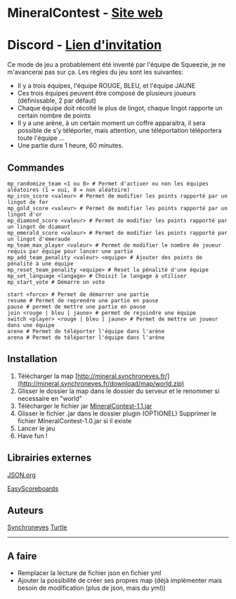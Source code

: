 # MineralContest - [Site web](http://mineral.synchroneyes.fr)
# Discord - [Lien d'invitation](https://discord.gg/dggP3Nv)


Ce mode de jeu a probablement été inventé par l'équipe de Squeezie, je ne m'avancerai pas sur ça.
Les règles du jeu sont les suivantes:

* Il y a trois équipes, l'équipe ROUGE, BLEU, et l'équipe JAUNE
* Ces trois équipes peuvent être composé de plusieurs joueurs (définissable, 2 par défaut)
* Chaque équipe doit récolté le plus de lingot, chaque lingot rapporte un certain nombre de points
* Il y a une arène, à un certain moment un coffre apparaitra, il sera possible de s'y téléporter, mais attention, une téléportation téléportera toute l'équipe ...
* Une partie dure 1 heure, 60 minutes.

## Commandes

```
mp_randomize_team <1 ou 0> # Permet d'activer ou non les équipes aléatoires (1 = oui, 0 = non aléatoire)
mp_iron_score <valeur> # Permet de modifier les points rapporté par un lingot de fer
mp_gold_score <valeur> # Permet de modifier les points rapporté par un lingot d'or
mp_diamond_score <valeur> # Permet de modifier les points rapporté par un lingot de diamant
mp_emerald_score <valeur> # Permet de modifier les points rapporté par un lingot d'émeraude
mp_team_max_player <valeur> # Permet de modifier le nombre de joueur requis par équipe pour lancer une partie
mp_add_team_penality <valeur> <equipe> # Ajouter des points de pénalité à une équipe
mp_reset_team_penality <equipe> # Reset la pénalité d'une équipe
mp_set_language <langage> # Choisit le langage à utiliser
mp_start_vote # Démarre un vote

start <force> # Permet de démarrer une partie
resume # Permet de reprendre une partie en pause
pause # permet de mettre une partie en pause
join <rouge | bleu | jaune> # permet de rejoindre une équipe
switch <player> <rouge | bleu | jaune> # Permet de mettre un joueur dans une équipe
arene # Permet de téléporter l'équipe dans l'arène
arena # Permet de téléporter l'équipe dans l'arène
```

## Installation

1. Télécharger la map [http://mineral.synchroneyes.fr/](http://mineral.synchroneyes.fr/download/map/world.zip)
2. Glisser le dossier la map dans le dossier du serveur et le renommer si necessaire en "world"
3. Télécharger le fichier jar [MineralContest-1.1.jar](https://github.com/jaunefra/MineralContest/releases/download/1.1/MineralContest-1.1.jar)
4. Glisser  le fichier .jar dans le dossier plugin
(OPTIONEL) Supprimer le fichier MineralContest-1.0.jar si il existe
5. Lancer le jeu
6. Have fun !

## Librairies externes
[JSON.org](https://stleary.github.io/JSON-java/)

[EasyScoreboards](https://github.com/WinterAlexander/EasyScoreboards)

## Auteurs
[Synchroneyes](https://github.com/jaunefra)
[Turtle](https://github.com/IliasElabbassi)


___

## A faire
- Remplacer la lecture de fichier json en fichier yml
- Ajouter la possibilité de créer ses propres map (déjà implémenter mais besoin de modification (plus de json, mais du yml))

